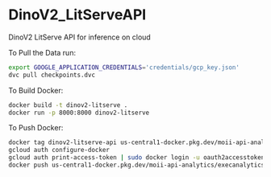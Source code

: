 # DinoV2_LitServeAPI
DinoV2 LitServe API for inference on cloud

To Pull the Data run:
```bash
export GOOGLE_APPLICATION_CREDENTIALS='credentials/gcp_key.json'
dvc pull checkpoints.dvc
```

To Build Docker:
```bash
docker build -t dinov2-litserve .
docker run -p 8000:8000 dinov2-litserve
```

To Push Docker:
```bash
docker tag dinov2-litserve-api us-central1-docker.pkg.dev/moii-api-analytics/execanalytics/vertical_market:v0.0.4
gcloud auth configure-docker
gcloud auth print-access-token | sudo docker login -u oauth2accesstoken --password-stdin https://us-central1-docker.pkg.dev
docker push us-central1-docker.pkg.dev/moii-api-analytics/execanalytics/vertical_market:v0.0.4
```

